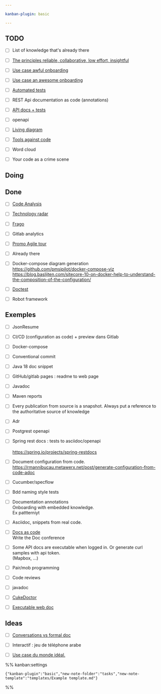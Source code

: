 ```yaml
---

kanban-plugin: basic

---
```


## TODO

- [ ] List of knowledge that's already there
- [ ] [The principles   reliable, collaborative, low effort, insightful](tasks/The%20principles%20%20%20reliable,%20collaborative,%20low%20effort,%20insightful.md)
- [ ] [Use case  awful onboarding](tasks/Use%20case%20%20awful%20onboarding.md)
- [ ] [Use case  an awesome onboarding](tasks/Use%20case%20%20an%20awesome%20onboarding.md)
- [ ] [Automated tests](tasks/Automated%20tests.md)
- [ ] REST Api documentation as code (annotations)
- [ ] [API docs + tests](tasks/API%20docs%20+%20tests.md)
- [ ] openapi
- [ ] [Living diagram](tasks/Living%20diagram.md)
- [ ] [Tools against code](tasks/Tools%20against%20code.md)
- [ ] Word cloud
- [ ] Your code as a crime scene


## Doing



## Done

- [ ] [Code Analysis](tasks/Code%20is%20documentation.md)
- [ ] [Technology radar](tasks/Technology%20radar.md)
- [ ] [Frago](tasks/Frago.md)
- [ ] Gitlab analytics
- [ ] [Promo Agile tour](tasks/Promo%20Agile%20tour.md)
- [ ] Already there
- [ ] Docker-compose diagram generation <br>https://github.com/pmsipilot/docker-compose-viz<br>https://blog.baslijten.com/sitecore-10-on-docker-help-to-understand-the-composition-of-the-configuration/
- [ ] [Doctest](tasks/Doctest.md)
- [ ] Robot framework


## Exemples

- [ ] JsonResume
- [ ] CI/CD (configuration as code) + preview dans Gitlab
- [ ] Docker-compose
- [ ] Conventional commit
- [ ] Java 18 doc snippet
- [ ] GitHub/gitlab pages : readme to web page
- [ ] Javadoc
- [ ] Maven reports
- [ ] Every publication from source is a snapshot. Always put a reference to the authoritative source of knowledge
- [ ] Adr
- [ ] Postgrest openapi
- [ ] Spring rest docs : tests to asciidoc/openapi<br><br>https://spring.io/projects/spring-restdocs
- [ ] Document configuration from code.<br>https://rmannibucau.metawerx.net/post/generate-configuration-from-code-adoc
- [ ] Cucumber/specflow
- [ ] Bdd naming style tests
- [ ] Documentation annotations<br>Onboarding with embedded knowledge.<br>Ex pattterniyt
- [ ] Asciidoc, snippets from real code.
- [ ] [Docs as code](tasks/Docs%20as%20code.md)<br>Write the Doc conference
- [ ] Some API docs are executable when logged in. Or generate curl samples with api token.<br>(Mapbox, ...)
- [ ] Pair/mob programming
- [ ] Code reviews
- [ ] javadoc
- [ ] [CukeDoctor](tasks/CukeDoctor.md)
- [ ] [Executable web doc](tasks/Executable%20web%20doc.md)


## Ideas

- [ ] [Conversations vs formal doc](tasks/Conversations%20vs%20formal%20doc.md)
- [ ] Interactif : jeu de téléphone arabe
- [ ] [Use case du monde idéal.](tasks/Use%20case%20du%20monde%20idéal..md)




%% kanban:settings
```
{"kanban-plugin":"basic","new-note-folder":"tasks","new-note-template":"templates/Example template.md"}
```
%%